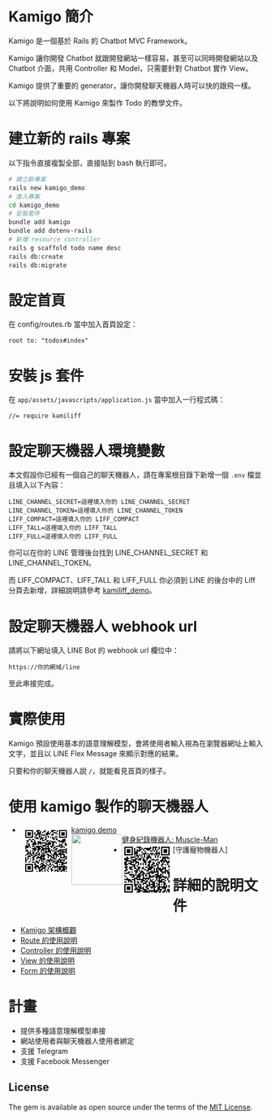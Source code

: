 # Kamigo 簡介

Kamigo 是一個基於 Rails 的 Chatbot MVC Framework。

Kamigo 讓你開發 Chatbot 就跟開發網站一樣容易，甚至可以同時開發網站以及 Chatbot 介面，共用 Controller 和 Model，只需要針對 Chatbot 實作 View。

Kamigo 提供了重要的 generator，讓你開發聊天機器人時可以快的跟飛一樣。

以下將說明如何使用 Kamigo 來製作 Todo 的教學文件。

# 建立新的 rails 專案
以下指令直接複製全部，直接貼到 bash 執行即可。

```bash
# 建立新專案
rails new kamigo_demo
# 進入專案
cd kamigo_demo
# 安裝套件
bundle add kamigo
bundle add dotenv-rails
# 新增 resource controller
rails g scaffold todo name desc
rails db:create
rails db:migrate
```

# 設定首頁
在 config/routes.rb 當中加入首頁設定：

```
root to: "todos#index"
```

# 安裝 js 套件
在 `app/assets/javascripts/application.js` 當中加入一行程式碼：

```
//= require kamiliff
```

# 設定聊天機器人環境變數
本文假設你已經有一個自己的聊天機器人，請在專案根目錄下新增一個 `.env` 檔並且填入以下內容：

```
LINE_CHANNEL_SECRET=這裡填入你的 LINE_CHANNEL_SECRET
LINE_CHANNEL_TOKEN=這裡填入你的 LINE_CHANNEL_TOKEN
LIFF_COMPACT=這裡填入你的 LIFF_COMPACT
LIFF_TALL=這裡填入你的 LIFF_TALL
LIFF_FULL=這裡填入你的 LIFF_FULL
```

你可以在你的 LINE 管理後台找到 LINE_CHANNEL_SECRET 和 LINE_CHANNEL_TOKEN。

而 LIFF_COMPACT、LIFF_TALL 和 LIFF_FULL 你必須到 LINE 的後台中的 Liff 分頁去新增，詳細說明請參考 [kamiliff_demo](https://github.com/etrex/kamiliff_demo)。

# 設定聊天機器人 webhook url

請將以下網址填入 LINE Bot 的 webhook url 欄位中：

```
https://你的網域/line
```

至此串接完成。

# 實際使用

Kamigo 預設使用基本的語意理解模型，會將使用者輸入視為在瀏覽器網址上輸入文字，並且以 LINE Flex Message 來顯示對應的結果。

只要和你的聊天機器人說 `/`，就能看見首頁的樣子。

# 使用 kamigo 製作的聊天機器人
- [kamigo demo](https://github.com/etrex/kamigo_demo)
  <img align="left" width="100" height="100" src="/doc/images/kamigo_demo_qrcode.png">
- [健身紀錄機器人: Muscle-Man](https://github.com/louis70109/muscle_man)
  <img align="left" width="100" height="100" src="https://camo.githubusercontent.com/c0d2233e3182c822ffc0816fe0cbb5610fe67914/68747470733a2f2f692e696d6775722e636f6d2f4f7930423257326d2e706e67">
- [守護寵物機器人]
  <img align="left" width="100" height="100" src="/doc/images/pet_loved_qrcode.png">
# 詳細的說明文件
- [Kamigo 架構概觀](/doc/01_intro.md)
- [Route 的使用說明](/doc/02_route.md)
- [Controller 的使用說明](/doc/03_controller.md)
- [View 的使用說明](/doc/04_view.md)
- [Form 的使用說明](/doc/05_form.md)

# 計畫
- 提供多種語意理解模型串接
- 網站使用者與聊天機器人使用者綁定
- 支援 Telegram
- 支援 Facebook Messenger

## License
The gem is available as open source under the terms of the [MIT License](https://opensource.org/licenses/MIT).
